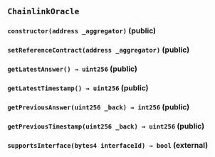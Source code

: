 ## `ChainlinkOracle`






### `constructor(address _aggregator)` (public)





### `setReferenceContract(address _aggregator)` (public)





### `getLatestAnswer() → uint256` (public)





### `getLatestTimestamp() → uint256` (public)





### `getPreviousAnswer(uint256 _back) → int256` (public)





### `getPreviousTimestamp(uint256 _back) → uint256` (public)





### `supportsInterface(bytes4 interfaceId) → bool` (external)






